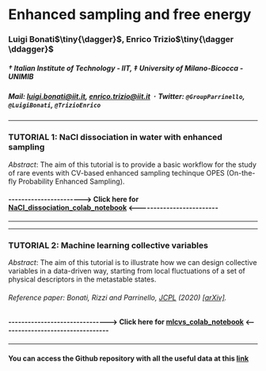 #  **Enhanced sampling and free energy**
### Luigi Bonati$\tiny{\dagger}$, Enrico Trizio$\tiny{\dagger \ddagger}$
##### $\dagger$ Italian Institute of Technology - IIT, $\ddagger$ University of Milano-Bicocca - UNIMIB
##### **Mail**: luigi.bonati@iit.it, enrico.trizio@iit.it $\,\cdot\,$ **Twitter**: `@GroupParrinello`, `@LuigiBonati`, `@TrizioEnrico` 

---

### **TUTORIAL 1**: NaCl dissociation in water with enhanced sampling


*Abstract*: The aim of this tutorial is to provide a basic workflow for the study of rare events with CV-based enhanced sampling techinque OPES (On-the-fly Probability Enhanced Sampling).

#### -----------------------> Click here for [NaCl_dissociation_colab_notebook](https://colab.research.google.com/drive/1YBjpnbXFvRE6G8zPl0W3AWpFopTUgExm?usp=sharing) <-------------------------

---

---

### **TUTORIAL 2**: Machine learning collective variables

*Abstract*: The aim of this tutorial is to illustrate how we can design collective variables in a data-driven way, starting from local fluctuations of a set of physical descriptors in the metastable states.

###### Reference paper: _Bonati, Rizzi and Parrinello, [JCPL](https://pubs.acs.org/doi/10.1021/acs.jpclett.0c00535) (2020)_ [[arXiv]](https://arxiv.org/abs/2002.06562). 

#### -------------------------------> Click here for [mlcvs_colab_notebook](https://colab.research.google.com/drive/170wKBG1GqFWS6_u4TU1BKgWEagLsF9La?usp=sharing) <---------------------------------

---

#### You can access the Github repository with all the useful data at this [link](https://github.com/luigibonati/vienna-exercises)
